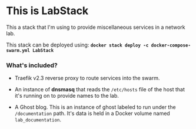 # This is LabStack

This a stack that I'm using to provide miscellaneous services in a network lab.

This stack can be deployed using:
**`docker stack deploy -c docker-compose-swarm.yml LabStack`**

### What's included?

- Traefik v2.3 reverse proxy to route services into the swarm.

- An instance of **dnsmasq** that reads the `/etc/hosts` file of the host that
  it's running on to provide names to the lab.

- A Ghost blog. This is an instance of ghost labeled to run under the
  `/documentation` path. It's data is held in a Docker volume named
  `lab_documentation`.
